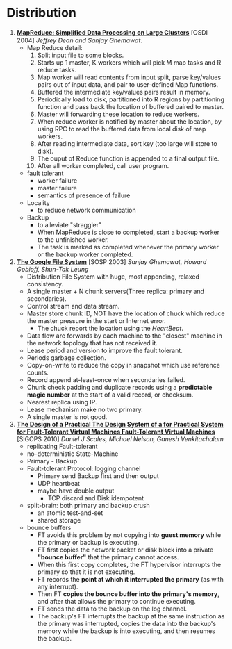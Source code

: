 # Distribution

1. [**MapReduce: Simpliﬁed Data Processing on Large Clusters**](https://github.com/iofu728/PaperRead/blob/master/paper/System/Distribution/mapreduce.pdf) [OSDI 2004] _Jeffrey Dean and Sanjay Ghemawat_.
   - Map Reduce detail:
     1. Split input file to some blocks.
     2. Starts up 1 master, K workers which will pick M map tasks and R reduce tasks.
     3. Map worker will read contents from input split, parse key/values pairs out of input data, and pair to user-defined Map functions.
     4. Buffered the intermediate key/values pairs result in memory.
     5. Periodically load to disk, partitioned into R regions by partitioning function and pass back the location of buffered paired to master.
     6. Master will forwarding these location to reduce workers.
     7. When reduce worker is notified by master about the location, by using RPC to read the buffered data from local disk of map workers.
     8. After reading intermediate data, sort key (too large will store to disk).
     9. The ouput of Reduce function is appended to a final output file.
     10. After all worker completed, call user program.
   - fault tolerant
     - worker failure
     - master failure
     - semantics of presence of failure
   - Locality
     - to reduce network communication
   - Backup
     - to alleviate "straggler"
     - When MapReduce is close to completed, start a backup worker to the unfinished worker.
     - The task is marked as completed whenever the primary worker or the backup worker completed.
2. [**The Google File System**](https://github.com/iofu728/PaperRead/blob/master/paper/System/Distribution/gfs.pdf) [SOSP 2003] _Sanjay Ghemawat, Howard Gobioff, Shun-Tak Leung_
   - Distribution File System with huge, most appending, relaxed consistency.
   - A single master + N chunk servers(Three replica: primary and secondaries).
   - Control stream and data stream.
   - Master store chunk ID, NOT have the location of chuck which reduce the master pressure in the start or Internet error.
     - The chuck report the location using the _HeartBeat_.
   - Data flow are forwards by each machine to the "closest" machine in the network topology that has not received it.
   - Lease period and version to improve the fault tolerant.
   - Periods garbage collection.
   - Copy-on-write to reduce the copy in snapshot which use reference counts.
   - Record append at-least-once when secondaries failed.
   - Chunk check padding and duplicate records using a **predictable magic number** at the start of a valid record, or checksum.
   - Nearest replica using IP.
   - Lease mechanism make no two primary.
   - A single master is not good.
3. [**The Design of a Practical The Design System of a for Practical System for Fault-Tolerant Virtual Machines Fault-Tolerant Virtual Machines**](https://github.com/iofu728/PaperRead/blob/master/paper/System/Distribution/vm-ft.pdf) [SIGOPS 2010] _Daniel J Scales, Michael Nelson, Ganesh Venkitachalam_
   - replicating Fault-tolerant
   - no-deterministic State-Machine
   - Primary - Backup
   - Fault-tolerant Protocol: logging channel
     - Primary send Backup first and then output
     - UDP heartbeat
     - maybe have double output
       - TCP discard and Disk idempotent
   - split-brain: both primary and backup crush
     - an atomic test-and-set
     - shared storage
   - bounce buffers
     - FT avoids this problem by not copying into **guest memory** while the primary or backup is executing.
     - FT first copies the network packet or disk block into a private **"bounce buffer"** that the primary cannot access.
     - When this first copy completes, the FT hypervisor interrupts the primary so that it is not executing.
     - FT records the **point at which it interrupted the primary** (as with any interrupt).
     - Then FT **copies the bounce buffer into the primary's memory**, and after that allows the primary to continue executing.
     - FT sends the data to the backup on the log channel.
     - The backup's FT interrupts the backup at the same instruction as the primary was interrupted, copies the data into the backup's memory while the backup is into executing, and then resumes the backup.
